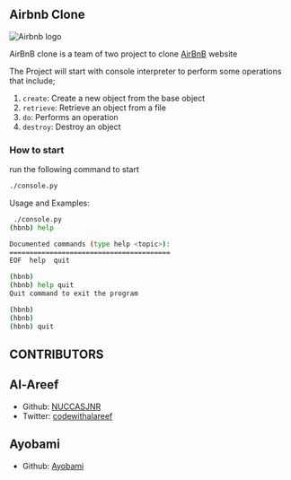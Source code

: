 ## Airbnb Clone

![Airbnb logo](https://www.pngitem.com/pimgs/m/132-1322125_transparent-background-airbnb-logo-hd-png-download.png)

AirBnB clone is a team of two project to clone [AirBnB](https://www.airbnb.com) website

The Project will start with console interpreter to perform some operations that include;

1.  `create`: Create a new object from the base object
1.  `retrieve`: Retrieve an object from a file
1.  `do`: Performs an operation
1.  `destroy`: Destroy an object

### How to start

run the following command to start

```bash
./console.py
```

Usage and Examples:

```bash
 ./console.py
(hbnb) help

Documented commands (type help <topic>):
========================================
EOF  help  quit

(hbnb)
(hbnb) help quit
Quit command to exit the program

(hbnb)
(hbnb)
(hbnb) quit
```

## CONTRIBUTORS

## Al-Areef

- Github:  [NUCCASJNR](https://github.com/NUCCASJNR)
- Twitter:  [codewithalareef](https://twitter.com/codewithalareef)

## Ayobami

- Github: [Ayobami](https://github.com/Ayobami6)
